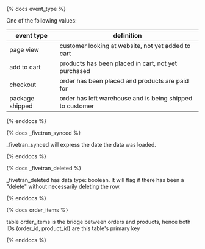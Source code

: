 {% docs event_type %}
	
One of the following values: 

| event type      | definition                                                 |
|-----------------|------------------------------------------------------------|
| page view       | customer looking at website, not yet added to cart         |
| add to cart     | products has been placed in cart, not yet purchased        |
| checkout        | order has been placed and products are paid for            |
| package shipped | order has left warehouse and is being shipped to customer  |

{% enddocs %}

{% docs _fivetran_synced %}
	
_fivetran_synced will express the date the data was loaded.

{% enddocs %}

{% docs _fivetran_deleted %}
	
_fivetran_deleted has data type: boolean. It will flag if there has been a "delete" without necessarily deleting the row. 

{% enddocs %}

{% docs order_items %}
	
table order_items is the bridge between orders and products, hence both IDs (order_id, product_id)
are this table's primary key

{% enddocs %}